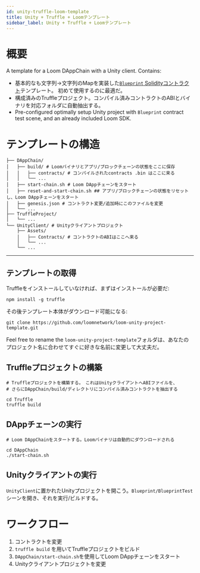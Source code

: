 ```yaml
---
id: unity-truffle-loom-template
title: Unity + Truffle + Loomテンプレート
sidebar_label: Unity + Truffle + Loomテンプレート
---
```

# 概要

A template for a Loom DAppChain with a Unity client. Contains:

- 基本的なも文字列→文字列のMapを実装した[`Blueprint` Solidityコントラクト](https://github.com/loomnetwork/loom-unity-project-template/blob/master/TruffleProject/contracts/Blueprint.sol)テンプレート。 初めて使用するのに最適だ。
- 構成済みのTruffleプロジェクト。コンパイル済みコントラクトのABIとバイナリを対応フォルダに自動抽出する。
- Pre-configured optimally setup Unity project with `Blueprint` contract test scene, and an already included Loom SDK.

# テンプレートの構造

```shell
├── DAppChain/
│   ├── build/ # Loomバイナリとアプリ/ブロックチェーンの状態をここに保存
│   │   ├── contracts/ # コンパイルされたcontracts .bin はここに来る
│   │   └── ...
│   ├── start-chain.sh # Loom DAppチェーンをスタート
│   ├── reset-and-start-chain.sh ## アプリ/ブロックチェーンの状態をリセットし、Loom DAppチェーンをスタート
│   ├── genesis.json # コントラクト変更/追加時にこのファイルを変更
│   └── ...
├── TruffleProject/
│   └── ...
└── UnityClient/ # Unityクライアントプロジェクト
    ├── Assets/
    │   ├── Contracts/ # コントラクトのABIはここへ来る
    │   └── ...
    └── ...
```

* * *

## テンプレートの取得

Truffleをインストールしていなければ、まずはインストールが必要だ:

```shell
npm install -g truffle
```

その後テンプレート本体がダウンロード可能になる:

```shell
git clone https://github.com/loomnetwork/loom-unity-project-template.git
```

Feel free to rename the `loom-unity-project-template`フォルダは、あなたのプロジェクト名に合わせてすぐに好きな名前に変更して大丈夫だ。

## Truffleプロジェクトの構築

```shell
# Truffleプロジェクトを構築する。　これはUnityクライアントへABIファイルを、
# さらにDAppChain/build/ディレクトリにコンパイル済みコントラクトを抽出する

cd Truffle
truffle build
```

## DAppチェーンの実行

```shell
# Loom DAppChainをスタートする。Loomバイナリは自動的にダウンロードされる

cd DAppChain
./start-chain.sh
```

## Unityクライアントの実行

`UnityClient`に置かれたUnityプロジェクトを開こう。`Blueprint/BlueprintTest`シーンを開き、それを実行/ビルドする。

# ワークフロー

1. コントラクトを変更
2. `truffle build` を用いてTruffleプロジェクトをビルド
3. `DAppChain/start-chain.sh`を使用してLoom DAppチェーンをスタート
4. Unityクライアントプロジェクトを変更